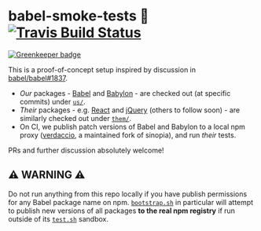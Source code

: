 # babel-smoke-tests 🌋 [![Travis Build Status](https://travis-ci.org/motiz88/babel-smoke-tests.svg?branch=master)](https://travis-ci.org/motiz88/babel-smoke-tests)

[![Greenkeeper badge](https://badges.greenkeeper.io/motiz88/babel-smoke-tests.svg)](https://greenkeeper.io/)


This is a proof-of-concept setup inspired by discussion in [babel/babel#1837](https://github.com/babel/babel/issues/1837).

* _Our_ packages - [Babel](https://github.com/babel/babel/) and [Babylon](https://github.com/babel/babylon/) - are checked out (at specific commits) under [`us/`](https://github.com/motiz88/babel-smoke-tests/tree/master/us).
* _Their_ packages - e.g. [React](https://github.com/facebook/react/) and [jQuery](https://github.com/jquery/jquery/) (others to follow soon) - are similarly checked out under [`them/`](https://github.com/motiz88/babel-smoke-tests/tree/master/them).
* On CI, we publish patch versions of Babel and Babylon to a local npm proxy ([verdaccio](https://github.com/verdaccio/verdaccio), a maintained fork of sinopia), and run _their_ tests.

PRs and further discussion absolutely welcome!

## ⚠️ WARNING ⚠️

Do not run anything from this repo locally if you have publish permissions for any Babel package name on npm. [`bootstrap.sh`](https://github.com/motiz88/babel-smoke-tests/blob/master/scripts/bootstrap.sh) in particular will attempt to publish new versions of all packages **to the real npm registry** if run outside of its [`test.sh`](https://github.com/motiz88/babel-smoke-tests/blob/master/scripts/test.sh) sandbox.
